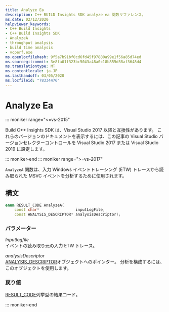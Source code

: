 ```yaml
---
title: Analyze Ea
description: C++ BUILD Insights SDK analyze ea 関数リファレンス。
ms.date: 02/12/2020
helpviewer_keywords:
- C++ Build Insights
- C++ Build Insights SDK
- AnalyzeA
- throughput analysis
- build time analysis
- vcperf.exe
ms.openlocfilehash: 9f5a7b91bf0cd6fd45f97880a99e1f56a85d74ed
ms.sourcegitcommit: 3e8fa01f323bc5043a48a0c18b855d38af3648d4
ms.translationtype: MT
ms.contentlocale: ja-JP
ms.lasthandoff: 03/05/2020
ms.locfileid: "78334476"
---
```

# <a name="analyzea"></a>Analyze Ea

::: moniker range="<=vs-2015"

Build C++ Insights SDK は、Visual Studio 2017 以降と互換性があります。 これらのバージョンのドキュメントを表示するには、この記事の Visual Studio バージョンセレクターコントロールを Visual Studio 2017 または Visual Studio 2019 に設定します。

::: moniker-end
::: moniker range=">=vs-2017"

`AnalyzeA` 関数は、入力 Windows イベントトレーシング (ETW) トレースから読み取られた MSVC イベントを分析するために使用されます。

## <a name="syntax"></a>構文

```cpp
enum RESULT_CODE AnalyzeA(
    const char*                inputLogFile,
    const ANALYSIS_DESCRIPTOR* analysisDescriptor);
```

### <a name="parameters"></a>パラメーター

*Inputlogfile*\
イベントの読み取り元の入力 ETW トレース。

*analysisDescriptor*\
[ANALYSIS_DESCRIPTOR](../other-types/analysis-descriptor-struct.md)オブジェクトへのポインター。 分析を構成するには、このオブジェクトを使用します。

### <a name="return-value"></a>戻り値

[RESULT_CODE](../other-types/result-code-enum.md)列挙型の結果コード。

::: moniker-end
